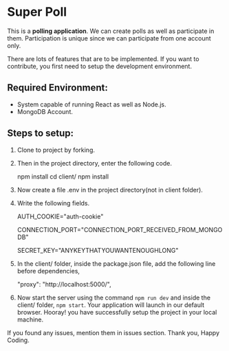 # Super Poll

This is a **polling application**. We can create polls as well as participate in them. Participation is unique since we can participate from one account only.

There are lots of features that are to be implemented. If you want to contribute, you first need to setup the development environment.

## Required Environment:

 - System capable of running React as well as Node.js.
 - MongoDB Account.

## Steps to setup:

 1. Clone to project by forking.
 2. Then in the project directory, enter the following code.

    npm install
    cd client/
    npm install

 3. Now create a file .env in the project directory(not in client folder).
 4. Write the following fields.

     AUTH_COOKIE="auth-cookie"
    
    CONNECTION_PORT="CONNECTION_PORT_RECEIVED_FROM_MONGODB"
    
    SECRET_KEY="ANYKEYTHATYOUWANTENOUGHLONG"

 5. In the client/ folder, inside the package.json file, add the following line before dependencies,

    "proxy": "http://localhost:5000/",

 6. Now start the server using the command `npm run dev` and inside the client/ folder, `npm start`. Your application will launch in our default browser.
Hooray! you have successfully setup the project in your local machine.

If you found any issues, mention them in issues section. 
Thank you, Happy Coding. 
